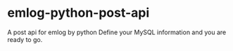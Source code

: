 # emlog-python-post-api
A post api for emlog by python
Define your MySQL information and you are ready to go.
